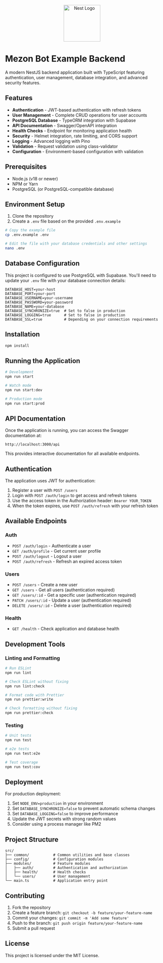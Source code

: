 <p align="center">
  <a href="http://nestjs.com/" target="blank"><img src="https://nestjs.com/img/logo-small.svg" width="120" alt="Nest Logo" /></a>
</p>

# Mezon Bot Example Backend

A modern NestJS backend application built with TypeScript featuring authentication, user management, database integration, and advanced security features.

## Features

- **Authentication** - JWT-based authentication with refresh tokens
- **User Management** - Complete CRUD operations for user accounts
- **PostgreSQL Database** - TypeORM integration with Supabase
- **API Documentation** - Swagger/OpenAPI integration
- **Health Checks** - Endpoint for monitoring application health
- **Security** - Helmet integration, rate limiting, and CORS support
- **Logging** - Advanced logging with Pino
- **Validation** - Request validation using class-validator
- **Configuration** - Environment-based configuration with validation

## Prerequisites

- Node.js (v18 or newer)
- NPM or Yarn
- PostgreSQL (or PostgreSQL-compatible database)

## Environment Setup

1. Clone the repository
2. Create a `.env` file based on the provided `.env.example`

```bash
# Copy the example file
cp .env.example .env

# Edit the file with your database credentials and other settings
nano .env
```

## Database Configuration

This project is configured to use PostgreSQL with Supabase. You'll need to update your `.env` file with your database connection details:

```
DATABASE_HOST=your-host
DATABASE_PORT=your-port
DATABASE_USERNAME=your-username
DATABASE_PASSWORD=your-password
DATABASE_NAME=your-database
DATABASE_SYNCHRONIZE=true  # Set to false in production
DATABASE_LOGGING=true      # Set to false in production
DATABASE_SSL=true          # Depending on your connection requirements
```

## Installation

```bash
npm install
```

## Running the Application

```bash
# Development
npm run start

# Watch mode
npm run start:dev

# Production mode
npm run start:prod
```

## API Documentation

Once the application is running, you can access the Swagger documentation at:

```
http://localhost:3000/api
```

This provides interactive documentation for all available endpoints.

## Authentication

The application uses JWT for authentication:

1. Register a user with `POST /users`
2. Login with `POST /auth/login` to get access and refresh tokens
3. Use the access token in the Authorization header: `Bearer YOUR_TOKEN`
4. When the token expires, use `POST /auth/refresh` with your refresh token

## Available Endpoints

### Auth

- `POST /auth/login` - Authenticate a user
- `GET /auth/profile` - Get current user profile
- `POST /auth/logout` - Logout a user
- `POST /auth/refresh` - Refresh an expired access token

### Users

- `POST /users` - Create a new user
- `GET /users` - Get all users (authentication required)
- `GET /users/:id` - Get a specific user (authentication required)
- `PATCH /users/:id` - Update a user (authentication required)
- `DELETE /users/:id` - Delete a user (authentication required)

### Health

- `GET /health` - Check application and database health

## Development Tools

### Linting and Formatting

```bash
# Run ESLint
npm run lint

# Check ESLint without fixing
npm run lint:check

# Format code with Prettier
npm run prettier:write

# Check formatting without fixing
npm run prettier:check
```

### Testing

```bash
# Unit tests
npm run test

# e2e tests
npm run test:e2e

# Test coverage
npm run test:cov
```

## Deployment

For production deployment:

1. Set `NODE_ENV=production` in your environment
2. Set `DATABASE_SYNCHRONIZE=false` to prevent automatic schema changes
3. Set `DATABASE_LOGGING=false` to improve performance
4. Update the JWT secrets with strong random values
5. Consider using a process manager like PM2

## Project Structure

```
src/
├── common/           # Common utilities and base classes
├── config/           # Configuration modules
├── modules/          # Feature modules
│   ├── auth/         # Authentication and authorization
│   ├── health/       # Health checks
│   └── users/        # User management
└── main.ts           # Application entry point
```

## Contributing

1. Fork the repository
2. Create a feature branch: `git checkout -b feature/your-feature-name`
3. Commit your changes: `git commit -m 'Add some feature'`
4. Push to the branch: `git push origin feature/your-feature-name`
5. Submit a pull request

## License

This project is licensed under the MIT License.
